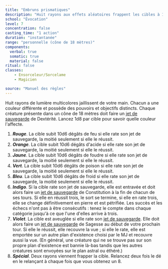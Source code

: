 ```yaml
---
title: "Embruns prismatiques"
description: "Huit rayons aux effets aléatoires frappent les cibles à 18 mètres."
school: "Évocation"
level: 7
concentration: false
casting_time: "1 action"
duration: "instantanée"
range: "personnelle (cône de 18 mètres)"
components:
  verbal: true
  somatic: true
  material: false
ritual: false
classes:
    - Ensorceleur/Sorcelame
    - Magicien

source: "Manuel des règles"
---
```

Huit rayons de lumière multicolores jaillissent de votre main. Chacun a une couleur différente et possède des pouvoirs et objectifs distincts. Chaque créature présente dans un cône de 18 mètres doit faire un [jet de sauvegarde](/utiliser-les-caracteristiques#jets-de-sauvegarde) de Dextérité. Lancez 1d8 par cible pour savoir quelle couleur l'affecte.

1. **_Rouge_**. La cible subit 10d6 dégâts de feu si elle rate son jet de sauvegarde, la moitié seulement si elle le réussit.
2. **_Orange_**. La cible subit 10d6 dégâts d'acide si elle rate son jet de sauvegarde, la moitié seulement si elle le réussit.
3. **_Jaune_**. La cible subit 10d6 dégâts de foudre si elle rate son jet de sauvegarde, la moitié seulement si elle le réussit.
4. **_Vert_**. La cible subit 10d6 dégâts de poison si elle rate son jet de sauvegarde, la moitié seulement si elle le réussit.
5. **_Bleu_**. La cible subit 10d6 dégâts de froid si elle rate son jet de sauvegarde, la moitié seulement si elle le réussit.
6. **_Indigo_**. Si la cible rate son jet de sauvegarde, elle est entravée et doit alors faire un [jet de sauvegarde](/utiliser-les-caracteristiques#jets-de-sauvegarde) de Constitution à la fin de chacun de ses tours. Si elle en réussit trois, le sort se termine, si elle en rate trois, elle se change définitivement en pierre et est pétrifiée. Les succès et les échecs n'ont pas à être consécutifs : tenez le compte dans chaque catégorie jusqu'à ce que l'une d'elles arrive à trois.
7. **_Violet_**. La cible est aveuglée si elle rate son [jet de sauvegarde](/utiliser-les-caracteristiques#jets-de-sauvegarde). Elle doit alors faire un [jet de sauvegarde](/utiliser-les-caracteristiques#jets-de-sauvegarde) de Sagesse au début de votre prochain tour. Si elle le réussit, elle recouvre la vue ; si elle le rate, elle est emportée sur un autre plan d'existence choisi par le MJ et recouvre aussi la vue. (En général, une créature qui ne se trouve pas sur son propre plan d'existence est bannie là-bas tandis que les autres créatures sont envoyées sur le plan astral ou éthéré.)
8. **_Spécial_**. Deux rayons viennent frapper la cible. Relancez deux fois le dé en le relançant à chaque fois que vous obtenez un 8.
